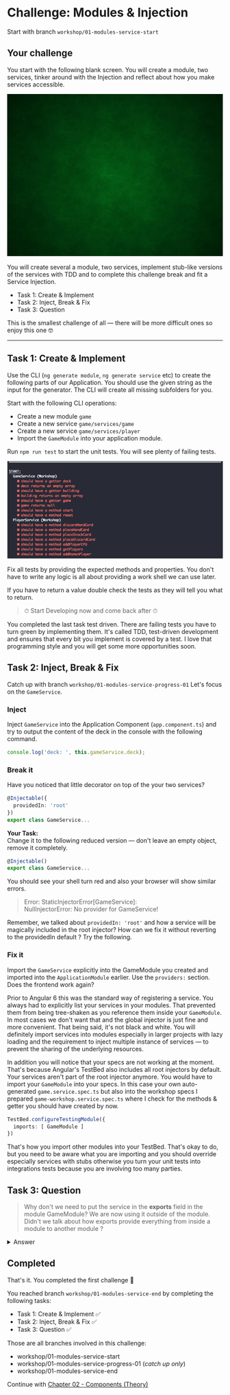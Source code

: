# Challenge: Modules & Injection
Start with branch `workshop/01-modules-service-start`

## Your challenge
You start with the following blank screen. You will create a module, two services, tinker around with the Injection and reflect about how you make services accessible.

![Blank Project](images/01-modules/blank-project.png)

You will create several a module, two services, implement stub-like versions of the services with TDD and to complete this challenge break and fit a Service Injection.

+ Task 1: Create & Implement
+ Task 2: Inject, Break & Fix
+ Task 3: Question

This is the smallest challenge of all — there will be more difficult ones so enjoy this one 🤓

---

## Task 1: Create & Implement
Use the CLI (`ng generate module`, `ng generate service` etc) to create the following parts of our Application. You should use the given string as the input for the generator. The CLI will create all missing subfolders for you.

Start with the following CLI operations:

+ Create a new module `game`
+ Create a new service `game/services/game`
+ Create a new service `game/services/player`
+ Import the `GameModule` into your application module.

Run `npm run test` to start the unit tests. You will see plenty of failing tests.

![](images/01-modules/failing-specs.png)

Fix all tests by providing the expected methods and properties. You don't have to write any logic is all about providing a work shell we can use later.

If you have to return a value double check the tests as they will tell you what to return.

> ⏱ Start Developing now and come back after ⏱

You completed the last task test driven. There are failing tests you have to turn green by implementing them. It's called TDD,
test-driven development and ensures that every bit you implement is covered by a test. I love that programming style and you will get some more opportunities soon.

## Task 2: Inject, Break & Fix
Catch up with branch `workshop/01-modules-service-progress-01`
Let's focus on the `GameService`.

### Inject
Inject `GameService` into the Application Component (`app.component.ts`) and try to output the content of the deck in the console with the following command.

```typescript
console.log('deck: ', this.gameService.deck);
```

### Break it
Have you noticed that little decorator on top of the your two services?

```typescript
@Injectable({
  providedIn: 'root'
})
export class GameService...
```

**Your Task:**<br>
Change it to the following reduced version — don't leave an empty object, remove it completely.

```typescript
@Injectable()
export class GameService...
```

You should see your shell turn red and also your browser will show similar errors.

> Error: StaticInjectorError[GameService]:<br>
>      NullInjectorError: No provider for GameService!

Remember, we talked about `providedIn: 'root'` and how a service will be magically included in the root injector? How can we fix it without reverting to the providedIn default ? Try the following.

### Fix it

Import the `GameService` explicitly into the GameModule you created and imported into the `ApplicationModule` earlier. Use the  `providers:` section. Does the frontend work again?

Prior to Angular 6 this was the standard way of registering a service. You always had to explicitly list your services in your modules. That prevented them from being tree-shaken as you reference them inside your `GameModule`. In most cases we don't want that and the global injector is just fine and more convenient. That being said, it's not black and white. You will definitely import services into modules especially in larger projects with lazy loading and the requirement to inject multiple instance of services — to prevent the sharing of the underlying resources.

In addition you will notice that your specs are not working at the moment. That's because Angular's TestBed also includes all root injectors by default. Your services aren't part of the root injector anymore. You would have to import your `GameModule` into your specs. In this case your own auto-generated `game.service.spec.ts` but also into the workshop specs I prepared `game-workshop.service.spec.ts` where I check for the methods & getter you should have created by now.

```typescript
TestBed.configureTestingModule({
  imports: [ GameModule ]
})
```

That's how you import other modules into your TestBed. That's okay to do, but you need to be aware what you are importing and you should override especially services with stubs otherwise you turn your unit tests into integrations tests because you are involving too many parties.

## Task 3: Question

> Why don't we need to put the service in the **exports** field in the module GameModule? We are now using it outside of the module. Didn't we talk about how exports provide everything from inside a module to another module ?

<details>
  <summary>Answer</summary>
  The field `exports:` is only for declarations (components, directive & pipes) and whole modules (which may export itself other declarations again). If you deal with services your only field to care about is `providers:` — if you don't use the default `provideIn` method.
</details>

## Completed
That's it. You completed the first challenge 🏅

You reached branch `workshop/01-modules-service-end` by completing the following tasks:

+ Task 1: Create & Implement ✅
+ Task 2: Inject, Break & Fix ✅
+ Task 3: Question ✅

Those are all branches involved in this challenge:

+ workshop/01-modules-service-start
+ workshop/01-modules-service-progress-01 (_catch up only_)
+ workshop/01-modules-service-end

Continue with [Chapter 02 - Components (Theory)](../theory/02-components.md)
